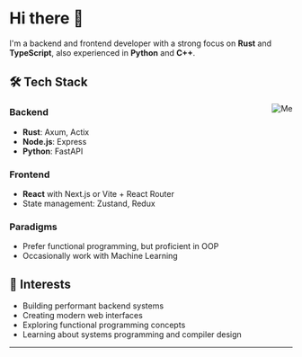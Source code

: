 # Hi there 👋

I'm a backend and frontend developer with a strong focus on **Rust** and **TypeScript**, also experienced in **Python** and **C++**.

## 🛠️ Tech Stack

<img src="https://media1.tenor.com/m/02MwoewJWF4AAAAd/gato-anotado.gif" alt="Me" align="right">

### Backend
- **Rust**: Axum, Actix
- **Node.js**: Express
- **Python**: FastAPI

### Frontend
- **React** with Next.js or Vite + React Router
- State management: Zustand, Redux

### Paradigms
- Prefer functional programming, but proficient in OOP
- Occasionally work with Machine Learning

## 🔭 Interests
- Building performant backend systems
- Creating modern web interfaces
- Exploring functional programming concepts
- Learning about systems programming and compiler design

---
